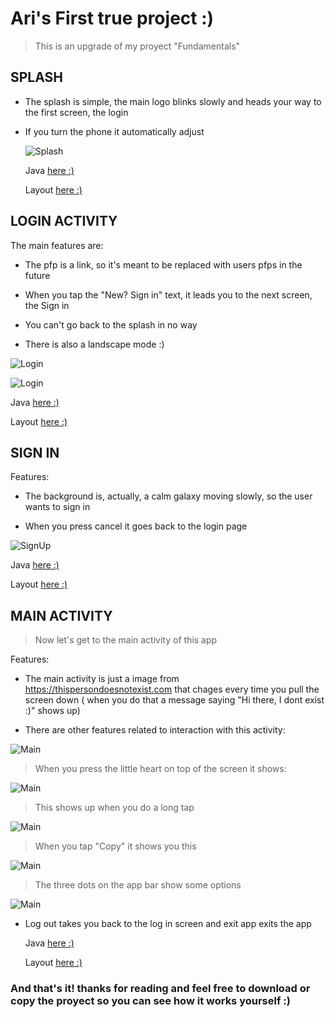 
# Ari's **First** true project :)

>This is an upgrade of my proyect "Fundamentals"

## SPLASH

  * The splash is simple, the main logo blinks slowly and heads your way to the first screen, the login

  * If you turn the phone it automatically adjust

  

    ![Splash](app/IMAGENES/Splash.png)

    

    Java [here :)](https://github.com/ArinoMichi/First/blob/master/app/src/main/java/com/amolina/first/Splashu.java)

    Layout [here :)](https://github.com/ArinoMichi/First/blob/master/app/src/main/res/layout/activity_splashu.xml)

## LOGIN ACTIVITY

The main features are:

  * The pfp is a link, so it's meant to be replaced with users pfps in the future

  * When you tap the "New? Sign in" text, it leads you to the next screen, the Sign in

  * You can't go back to the splash in no way

  * There is also a landscape mode :)
  
   ![Login](app/IMAGENES/LoginPortrait.png)

   ![Login](app/IMAGENES/LoginLands.png)
      
   Java [here :)](https://github.com/ArinoMichi/First/blob/master/app/src/main/java/com/amolina/first/LoginActivity.java)

   Layout [here :)](https://github.com/ArinoMichi/First/blob/master/app/src/main/res/layout/activity_login.xml)

 ## SIGN IN 

Features:

  * The background is, actually, a calm galaxy moving slowly, so the user wants to sign in 

  * When you press cancel it goes back to the login page

   ![SignUp](app/IMAGENES/SignUp.png)

   Java [here :)](https://github.com/ArinoMichi/First/blob/master/app/src/main/java/com/amolina/first/SignUpActivity.java)

   Layout [here :)](https://github.com/ArinoMichi/First/blob/master/app/src/main/res/layout/activity_sign_up.xml)

 ## MAIN ACTIVITY

 >Now let's get to the main activity of this app

Features:

  * The main activity is just a image from https://thispersondoesnotexist.com that chages every time you pull the screen down ( when you do that a message saying "Hi there, I dont exist :)" shows up)

  * There are other features related to interaction with this activity:

   ![Main](app/IMAGENES/Main1.png)
   
 >When you press the little heart on top of the screen it shows:

   ![Main](app/IMAGENES/AddedToFav.png)
   
 >This shows up when you do a long tap

   ![Main](app/IMAGENES/MainCopyDownload.png)

>When you tap "Copy" it shows you this

   ![Main](app/IMAGENES/MainQuestion.png)
   
>The three dots on the app bar show some options
>
   ![Main](app/IMAGENES/MainMenu.png)
   
 * Log out takes you back to the log in screen and exit app exits the app 

   Java [here :)](https://github.com/ArinoMichi/First/blob/master/app/src/main/java/com/amolina/first/Main.java)

   Layout [here :)](https://github.com/ArinoMichi/First/blob/master/app/src/main/res/layout/activity_main.xml)
   
   
  
 ### And that's it! thanks for reading and feel free to download or copy the proyect so you can see how it works yourself :)
